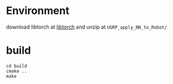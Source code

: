 # Environment
download libtorch at [libtorch](https://download.pytorch.org/libtorch/cpu/libtorch-cxx11-abi-shared-with-deps-2.3.1%2Bcpu.zip)
and unzip at ```UGRP_apply_NN_to_Robot/```

# build
```
cd build
cmake ..
make
```
